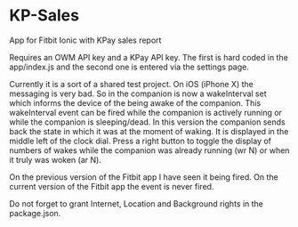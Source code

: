 # KP-Sales
App for Fitbit Ionic with KPay sales report

Requires an OWM API key and a KPay API key. The first is hard coded in the app/index.js and the second one is entered via the settings page.

Currently it is a sort of a shared test project. On iOS (iPhone X) the messaging is very bad. So in the companion is now a wakeInterval set which informs the device of the being awake of the companion. This wakeInterval event can be fired while the companion is actively running  or while the companion is sleeping/dead. In this version the companion sends back the state in which it was at the moment of waking. It is displayed in the middle left of the clock dial. Press a right button to toggle the display of numbers of wakes while the companion was already running (wr N) or when it truly was woken (ar N).

On the previous version of the Fitbit app I have seen it being fired. On the current version of the Fitbit app the event is never fired.

Do not forget to grant Internet, Location and Background rights in the package.json.
